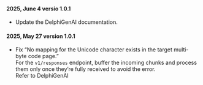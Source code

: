 #### 2025, June 4 versio 1.0.1
- Update the DelphiGenAI documentation.

#### 2025, May 27 version 1.0.1
- Fix “No mapping for the Unicode character exists in the target multi-byte code page.” <br > 
For the `v1/responses` endpoint, buffer the incoming chunks and process them only once they’re fully received to avoid the error. <br> 
Refer to DelphiGenAI
